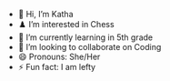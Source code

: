 - 👋 Hi, I’m Katha
- ♟️ I’m interested in Chess
- 🌱 I’m currently learning in 5th grade
- 💞️ I’m looking to collaborate on Coding
- 😄 Pronouns: She/Her
- ⚡ Fun fact: I am lefty

<!---
KathaLikesChess/KathaLikesChess is a ✨ special ✨ repository because its `README.md` (this file) appears on your GitHub profile.
You can click the Preview link to take a look at your changes.
--->
